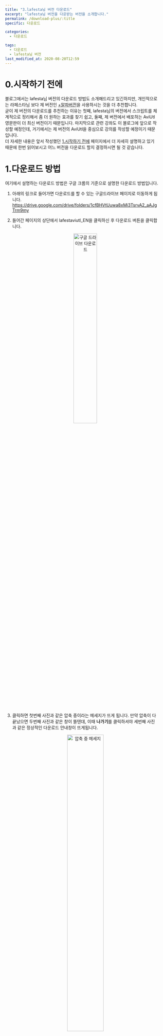 ```yaml
---
title: "3.lafesta님 버전 다운로드"
excerpt: "lafesta님 버전을 다운받는 버전을 소개합니다."
permalink: /download-plus/:title
specific: 다운로드

categories:
  - 다운로드

tags:
  - 다운로드
  - lafesta님 버전
last_modified_at: 2020-08-20T12:59
---
```

# 0.시작하기 전에
블로그에서는 lafesta님 버전의 다운로드 방법도 소개해드리고 있긴하지만, 개인적으로는 라페스타님 보다 제 버전인 [+알파버전](/download-plus/04-plus-alpha-dl)을 사용하시는 것을 더 추천합니다.   
굳이 제 버전의 다운로드를 추천하는 이유는 첫째, lafesta님의 버전에서 스크립트를 체계적으로 정리해서 좀 더 원하는 효과를 찾기 쉽고, 둘째, 제 버전에서 배포하는 AviUtl 영문판이 더 최신 버전이기 때문입니다. 마지막으로 관련 강좌도 이 블로그에 앞으로 작성할 예정인데, 거기에서는 제 버전의 AviUtl을 중심으로 강의를 작성할 예정이기 때문입니다.  
더 자세한 내용은 앞서 작성했던 [1.시작하기 전에](/download-plus/01-before-start) 페이지에서 더 자세히 설명하고 있기 때문에 한번 읽어보시고 어느 버전을 다운로드 할지 결정하시면 될 것 같습니다.

# 1.다운로드 방법
여기에서 설명하는 다운로드 방법은 구글 크롬의 기준으로 설명한 다운로드 방법입니다.
 
1. 아래의 링크로 들어가면 다운로드를 할 수 있는 구글드라이브 페이지로 이동하게 됩니다.  <https://drive.google.com/drive/folders/1cfBHVtUuwa8xMi3TsrvA2_aAJgTrm9my>

2. 들어간 페이지의 상단에서 lafestaviutl_EN을 클릭하신 후 다운로드 버튼을 클릭합니다.  <center><img src="https://i.postimg.cc/0yQf0YSw/lafesta-dl-1.png" alt="구글 드라이브 다운로드" width="40%" height="40%"></center>

3. 클릭하면 첫번째 사진과 같은 압축 중이라는 메세지가 뜨게 됩니다. 만약 압축이 다 끝났으면 두번째 사진과 같은 창이 뜰텐데, 이때 **나가기**를 클릭하셔야 세번째 사진과 같은 정상적인 다운로드 안내창이 뜨게됩니다.  <center><img src="https://i.postimg.cc/TYTQpMYQ/lafesta-dl-2.png" alt="압축 중 메세지" width="50%" height="50%"></center><!----><center><img src="https://i.postimg.cc/SNVd9Tn4/lafesta-dl-3.png" alt="압축 후 메세지" width="50%" height="50%"></center><!----><center><img src="https://i.postimg.cc/VsqDfL1d/lafesta-dl-4.png" alt="다운로드 안내" width="50%" height="50%"></center>

4. 아래의 사진과 같이 페이지 하단에 다운로드가 다 끝났다는 안내창이 뜨면 다운로드 폴더에서 lafestaaviutl-EN~~.zip[^1]이라는 zip파일을 여신 후 원하는 폴더에 압축을 풀어주셔야 됩니다. 저는 그냥 반디집이라는 프로그램을 이용해서 바탕화면에다 압축을 풀었습니다.  <center><img src="https://i.postimg.cc/jSFhgD6k/lafesta-dl-5.png" alt="다운로드 완료"></center><!----><center><img src="https://i.postimg.cc/D0T6rRQv/lafesta-dl-6.png" alt="zip파일" width="15%" height="15%"></center>

5. 압축을 푸신 후 폴더 안의 aviutl.exe라는 파일을 실행시키면 정상적으로 작동이 되는 것을 확인 할 수 있습니다.  <center><img src="https://i.postimg.cc/j24XZvvz/lafesta-dl-7.png" alt="aviutl.exe" width="50%" height="50%"></center>

# 2.들어있는 효과들의 종류
각 폴더에 어떤 스크립트, 플러그인(효과)이 들어있는지 설명이 부족하다고 생각해서 따로 페이지를 작성했습니다. 아래의 링크에서 확인 할 수 있으며, 링크로 들어가신 후 목차를 클릭하면 해당하는 단락로 이동합니다. 또한 각 효과마다 원작자분의 설명이나 일본어 설명동영상을 달아놓긴 했지만 언젠가는 관련 설명들을 이 블로그의 글들로 대체할 수 있게 하기위해 노력하겠습니다.  
[Notion 페이지로 이동하기](https://www.notion.so/aviutltranslationver2/Lafesta-AviUtl-c9950c97eb3644dcbd173513efd2e472)
 
2020.07.15 업데이트: 사용하던 Notion 페이지가 사용할 수 있는 줄 수를 초과해서 새로운 페이지에 설명을 작성했습니다.
 
<span style="color: red; font-weight: bold;">주의사항</span>  
일부 효과들은 아직 영문화가 안 되어서 효과들의 이름에, 그리고 효과를 작동시켰을 때 설정창에 일부 뷁어들이 보일 수 있습니다.자연스러운 현상이니 그런게 보이는 효과들은 작동을 안하는 거라고 생각하고 다른 효과들을 사용하시면 됩니다. 그리고 효과 특성상 영문화 하지 못한 효과들로 인해 메뉴에서 일부분 뷁어들이 보일 수 있습니다.
 
# 3.업데이트 현황 
현재 새로운 스크립트가 추가 될 때마다 지속적으로 업데이트가 되고있고, 업데이트 현황을 이 문단에 기록하고 있습니다.
 
+2020.07.15 업데이트  
원래 제 AviUtl팩에만 있던 스크립트들을 lafesta님 버전에도 옮겼습니다. 그리고 효과 설명 페이지도 새로 작성했습니다. 이번에 업데이트 한 효과들 중 정말로 유용한 건 다음과 같습니다.  

스크립트
- ObjectCopyEXT 
- Displacement map-B
- OBJ Reader
- Cartoon tone v2
- OutlineTracing
- Contour
- Tetsu님 효과들 중 Wave3D, Rain3D
- @Temp save read EXT
- B2_RoundAcorner
- BezierTrackT
 
이것들 전부 설명을 한 번 보거나 직접 사용해 보시는 걸 추천드립니다.  
특히 BezierTrackT는 제 AviUtl팩에만 있던걸 이제야 옮겨왔는데 easing을 대체할 정말로 좋은 스크립트입니다. 꼭! 사용법을 보시고 한 번 사용해보세요. 그리고 ObjectCopyEXT도 AviUtl이 렉을 덜 걸리게 만들어주는 좋은 스크립트 입니다. 또한 Displacement map-B도 사용하면 렉이 심하게 걸렸던 에비유틸 기본 Displacement map효과를 렉이 덜 걸리게 해주는 대체 효과이니 꼭 한번 사용해 보시는 걸 추천드립니다.  
 
플러그인  
- color_palette
- loudness
- rename_plugin
- PropertyWindowFixerPlugin
- png_output, jpeg_output
 
사실 플러그인은 거의 다 유용한 겁니다. 제가 둘러보고 정말 필요하다 싶은 것만 일단 넣었습니다. 특히 color_palette, rename_plugin, PropertyWindowFixerPlugin 이건 정말 유용한 것이니 꼭 소개페이지를 보시고 사용해보시는걸 추천드립니다.  

[^1]: 뒷부분의 이름은 사진과 다를 수도 있습니다.